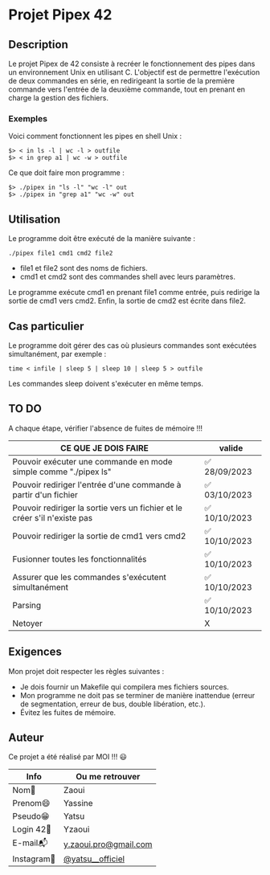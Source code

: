 # Projet Pipex 42

## Description

Le projet Pipex de 42 consiste à recréer le fonctionnement des pipes dans un environnement Unix en utilisant C.
L'objectif est de permettre l'exécution de deux commandes en série, 
en redirigeant la sortie de la première commande vers l'entrée de la deuxième commande, 
tout en prenant en charge la gestion des fichiers.

### Exemples

Voici comment fonctionnent les pipes en shell Unix :

```shell
$> < in ls -l | wc -l > outfile
$> < in grep a1 | wc -w > outfile
```

Ce que doit faire mon programme :

```shell
$> ./pipex in "ls -l" "wc -l" out
$> ./pipex in "grep a1" "wc -w" out
```

## Utilisation

Le programme doit être exécuté de la manière suivante :

```shell
./pipex file1 cmd1 cmd2 file2
```

- file1 et file2 sont des noms de fichiers.
- cmd1 et cmd2 sont des commandes shell avec leurs paramètres.

Le programme exécute cmd1 en prenant file1 comme entrée, puis redirige la sortie de cmd1 vers cmd2. Enfin, la sortie de cmd2 est écrite dans file2.

## Cas particulier

Le programme doit gérer des cas où plusieurs commandes sont exécutées simultanément, par exemple :

```shell
time < infile | sleep 5 | sleep 10 | sleep 5 > outfile
```

Les commandes sleep doivent s'exécuter en même temps.

## TO DO

A chaque étape, vérifier l'absence de fuites de mémoire !!!

|       CE QUE JE DOIS FAIRE        |  valide      |
| ----------------------------- | ------------ |
|      Pouvoir exécuter une commande en mode simple comme "./pipex ls"	 | ✅ 28/09/2023 |
|      Pouvoir rediriger l'entrée d'une commande à partir d'un fichier | ✅ 03/10/2023 |
|      Pouvoir rediriger la sortie vers un fichier et le créer s'il n'existe pas | ✅ 10/10/2023 |
|      Pouvoir rediriger la sortie de cmd1 vers cmd2 | ✅ 10/10/2023 |
|      Fusionner toutes les fonctionnalités | ✅ 10/10/2023 |
|      Assurer que les commandes s'exécutent simultanément | ✅ 10/10/2023 |
|      Parsing | ✅ 10/10/2023 |
|      Netoyer | X |

## Exigences

Mon projet doit respecter les règles suivantes :

- Je dois fournir un Makefile qui compilera mes fichiers sources.
- Mon programme ne doit pas se terminer de manière inattendue (erreur de segmentation, erreur de bus, double libération, etc.).
- Évitez les fuites de mémoire.

## Auteur

Ce projet a été réalisé par MOI !!! :smiley:

| Info          | Ou me retrouver                                                      |
| ------------- | -------------------------------------------------------------------- |
| Nom👋         | Zaoui                                                                |
| Prenom😄      | Yassine                                                              |
| Pseudo😁      | Yatsu                                                                |
| Login 42🏫    | Yzaoui                                                               |
| E-mail📬      | y.zaoui.pro@gmail.com                                                |
| Instagram📸   | [@yatsu__officiel](https://www.instagram.com/yatsu__officiel/)       |
